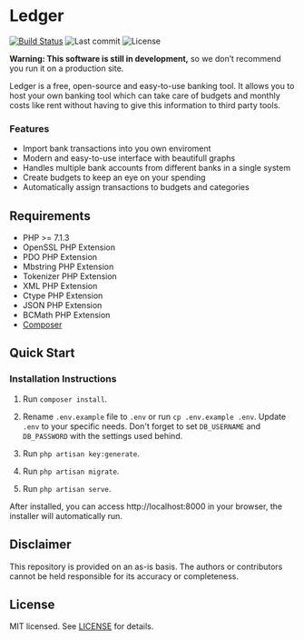 Ledger
=========
[![Build Status](https://img.shields.io/travis/innospan/ledger.svg)](https://travis-ci.org/innospan/ledger)
![Last commit](https://img.shields.io/github/last-commit/innospan/ledger.svg)
![License](https://img.shields.io/github/license/innospan/ledger.svg)

**Warning: This software is still in development,** so we don’t recommend you run it on a production site.

Ledger is a free, open-source and easy-to-use banking tool. It allows you to host your own banking tool which can take care of budgets and monthly costs like rent without having to give this information to third party tools.

### Features

* Import bank transactions into you own enviroment
* Modern and easy-to-use interface with beautifull graphs
* Handles multiple bank accounts from different banks in a single system
* Create budgets to keep an eye on your spending
* Automatically assign transactions to budgets and categories

## Requirements

* PHP >= 7.1.3
* OpenSSL PHP Extension
* PDO PHP Extension
* Mbstring PHP Extension
* Tokenizer PHP Extension
* XML PHP Extension
* Ctype PHP Extension
* JSON PHP Extension
* BCMath PHP Extension
* [Composer](https://getcomposer.org/)

## Quick Start
### Installation Instructions

1. Run `composer install`.

2. Rename `.env.example` file to `.env` or run `cp .env.example .env`. Update `.env` to your specific needs. Don't forget to set `DB_USERNAME` and `DB_PASSWORD` with the settings used behind.

3. Run `php artisan key:generate`.

4. Run `php artisan migrate`.

5. Run `php artisan serve`.

After installed, you can access http://localhost:8000 in your browser, the installer will automatically run.

## Disclaimer

This repository is provided on an as-is basis. The authors or contributors cannot be held responsible for its accuracy or completeness. 

## License

MIT licensed. See [LICENSE](LICENSE) for details.
